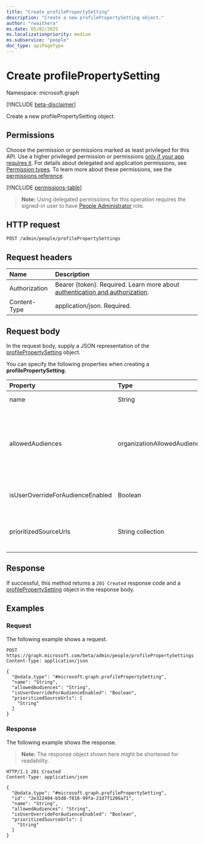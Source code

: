 ```yaml
---
title: "Create profilePropertySetting"
description: "Create a new profilePropertySetting object."
author: "rwaithera"
ms.date: 05/02/2025
ms.localizationpriority: medium
ms.subservice: "people"
doc_type: apiPageType
---
```


# Create profilePropertySetting

Namespace: microsoft.graph

[!INCLUDE [beta-disclaimer](../../includes/beta-disclaimer.md)]

Create a new profilePropertySetting object.

## Permissions

Choose the permission or permissions marked as least privileged for this API. Use a higher privileged permission or permissions [only if your app requires it](/graph/permissions-overview#best-practices-for-using-microsoft-graph-permissions). For details about delegated and application permissions, see [Permission types](/graph/permissions-overview#permission-types). To learn more about these permissions, see the [permissions reference](/graph/permissions-reference).

<!-- {
  "blockType": "permissions",
  "name": "peopleadminsettings-post-profilepropertysettings-permissions"
}
-->
[!INCLUDE [permissions-table](../includes/permissions/peopleadminsettings-post-profilepropertysettings-permissions.md)]

>**Note:** Using delegated permissions for this operation requires the signed-in user to have [People Administrator](https://learn.microsoft.com/en-us/entra/identity/role-based-access-control/permissions-reference#people-administrator) role.

## HTTP request

<!-- {
  "blockType": "ignored"
}
-->
``` http
POST /admin/people/profilePropertySettings
```

## Request headers

|Name|Description|
|:---|:---|
|Authorization|Bearer {token}. Required. Learn more about [authentication and authorization](/graph/auth/auth-concepts).|
|Content-Type|application/json. Required.|


## Request body

In the request body, supply a JSON representation of the [profilePropertySetting](../resources/profilepropertysetting.md) object.

You can specify the following properties when creating a **profilePropertySetting**.

|Property|Type|Description|
|:---|:---|:---|
|name|String|Name of the property-level setting.|
|allowedAudiences|organizationAllowedAudiences|A privacy setting reflecting the allowed audience for the configured property. The possible values are: `me`, `organization`, `federatedOrganizations`, `everyone`, `unknownFutureValue`.|
|isUserOverrideForAudienceEnabled|Boolean|Defines if a user is allowed to override the tenant admin privacy setting|
|prioritizedSourceUrls|String collection|A collection of priority profile source URLs ordered in the order of data precedence in an organization.|


## Response

If successful, this method returns a `201 Created` response code and a [profilePropertySetting](../resources/profilepropertysetting.md) object in the response body.

## Examples

### Request

The following example shows a request.
<!-- {
  "blockType": "request",
  "name": "create_profilepropertysetting_from_"
}
-->
``` http
POST https://graph.microsoft.com/beta/admin/people/profilePropertySettings
Content-Type: application/json

{
  "@odata.type": "#microsoft.graph.profilePropertySetting",
  "name": "String",
  "allowedAudiences": "String",
  "isUserOverrideForAudienceEnabled": "Boolean",
  "prioritizedSourceUrls": [
    "String"
  ]
}
```


### Response

The following example shows the response.
>**Note:** The response object shown here might be shortened for readability.
<!-- {
  "blockType": "response",
  "truncated": true,
  "@odata.type": "microsoft.graph.profilePropertySetting"
}
-->
``` http
HTTP/1.1 201 Created
Content-Type: application/json

{
  "@odata.type": "#microsoft.graph.profilePropertySetting",
  "id": "2e322404-b5d8-f816-99fa-21d7f1206a71",
  "name": "String",
  "allowedAudiences": "String",
  "isUserOverrideForAudienceEnabled": "Boolean",
  "prioritizedSourceUrls": [
    "String"
  ]
}
```

